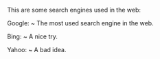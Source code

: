 This are some search engines used in the web:

Google:
  ~ The most used search engine in the web.

Bing:
  ~  A nice try.

Yahoo:
  ~  A bad idea.